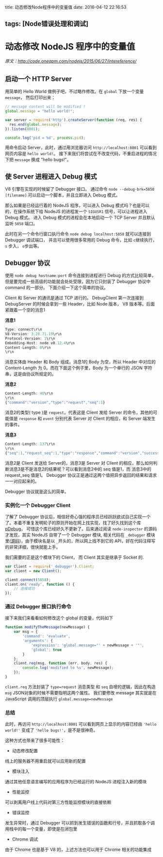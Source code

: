 title: 动态修改Node程序中的变量值
date: 2016-04-12 22:16:53

tags: [Node错误处理和调试]
---
# 动态修改 NodeJS 程序中的变量值

######  原文：http://code.oneapm.com/nodejs/2015/06/27/intereference/
## 启动一个 HTTP Server

用简单的 Hello World 做例子吧，不过略作修改。在 `global` 下放一个变量 `message`， 然后打印出来：

```javascript
// message content will be modified !
global.message = "hello world!";

var server = require('http').createServer(function (req, res) {
  res.end(global.message);
}).listen(8001);

console.log('pid = %d', process.pid);
```

用命令启动 Server，此时，通过用浏览器访问 `http://localhost:8001` 可以看到网页内容是 `hello world!`。 接下来我们将尝试在不改变代码，不重启进程的情况下把 `message` 换成 "hello bugs!"。

## 使 Server 进程进入 Debug 模式

V8 引擎在实现的时候留了 Debugger 接口。 通过命令 `node --debug-brk=5858 [filename]` 可以启动一个脚本，并且立即进入 Debug 模式。

那么如果是已经运行着的 NodeJS 程序，可以进入 Debug 模式吗？也是可以的，在操作系统下给 NodeJS 的进程发一个 `SIGUSR1` 信号，可以让进程进入 Debug 模式。 进入 Debug 模式的进程会在本地启动一个 TCP Server 并且默认监听 `5858` 端口。

此时在另一个命令行窗口执行命令 `node debug localhost:5858` 就可以连接到 Debugger 调试端口， 并且可以使用很多常用的 Debug 命令，比如 `c`继续执行，`s` 步入， `o`步出等。

## Debugger 协议

使用 `node debug hostname:port` 命令连接到进程进行 Debug 的方式比较简单，但是要完成一些高级的功能就会处处受限，因为它只封装了 Debugger 协议中 command 的一部分。 下面介绍一下这个简单的协议。

Client 和 Server 的通讯是通过 TCP 进行的。 DebugClient 第一次连接到 DebugServer 的时候会拿到一些 Header，比如 Node 版本， V8 版本等。后面紧跟着一个空的消息1

**消息1**

```javascript
Type: connect\r\n
V8-Version: 3.28.71.19\r\n
Protocol-Version: 1\r\n
Embedding-Host: node v0.12.4\r\n
Content-Length: 0\r\n
\r\n
```

消息实体由 Header 和 Body 组成，消息1的 Body 为空，所以 Header 中对应的 Content-Length 为 0。而在下面这个例子里，Body 为一个单行的 JSON 字符串，这是由协议所规定的。

**消息2**

```javascript
Content-Length: 46\r\n
\r\n
{"command":"version","type":"request","seq":1}
```

消息2的类型( type )是 `request`，代表这是 Client 发给 Server 的命令，其他的可能值是 `response` 和 `event` 分别代表 Server 对 Client 的相应，和 Server 端发生的事件。

**消息3**

```javascript
Content-Length: 137\r\n
\r\n
{"seq":1,"request_seq":1,"type":"response","command":"version","success":true,"body":{"V8Version":"3.28.71.19"},"refs":[],"running":true}
```

消息2是 Client 发送给 Server的，消息3是 Server 对 Client 的相应，那么如何判断消息3是不是消息2的结果呢？可以看到消息2中的 seq 值是1，而 消息3中的 request_seq 值是1。 Debugger 协议正是通过这两个值把异步返回的结果和请求一一对应起来的。

Debugger 协议就是这么的简单。

### 实例化一个 Debugger Client

了解了 Debugger 协议后，相信好奇心强的程序员已经跃跃欲试自己实现一个了。本着不重复发明轮子的原则开始在网上找实现，找了好久找到这个库 [pDebug](https://www.npmjs.com/package/pDebug)， 可惜这个库已经好久不更新了。后来通过阅读 `node-inspector` 的源码才发现，其实 NodeJS 自带了一个 Debugger 模块, 相关代码在 `_debugger` 模块里([源码](https://github.com/joyent/node/blob/master/lib/_debugger.js))，由于模块名是以 `_`开头的，所以网上找不到它的 API，好在代码注释写的非常详细，很快就能上手。

我们需要的正是这个模块下的 Client， 而 Client 其实是继承于 Socket 的.

```javascript
var Client = require('_debugger').Client;
var client = new Client();

client.connect(5858);
client.on('ready', function () {
    // 连接成功
});
```

### 通过 Debugger 接口执行命令

接下来我们来看看如何修改这个 global 的变量，代码如下

```javascript
function modifyTheMessage(newMessage) {
    var msg = {
        'command': 'evaluate',
        'arguments': {
            'expression': 'global.message="' + newMessage + '"',
            'global': true
        }
    };
    client.req(msg, function (err, body, res) {
        console.log('modified to %s', newMessage);
    });
}
```

`client.req` 方法封装了 `type=request` 消息类型 和 `seq` 自增的逻辑，因此在构造 `msg` JSON对象的时候不需要指明这两个属性。 我们要修改 message 其实就是在 JavaScript 调用的顶层执行 `global.message=newMessage`

### 总结

此时，再访问 `http://localhost:8001` 可以看到网页上显示的内容已经由 `'hello world!'` 变成了 `'hello bugs!'`，是不是很神奇。

这种方式也带来了很多可能性：

- 动态修改配置

线上的服务器不用重启就可以应用新的配置

- 模块注入

通过其他任意语言编写的应用程序为已经运行的 NodeJS 进程注入新的模块

- 性能监控

可以剥离用户线上代码对第三方性能监控模块的直接依赖

- 错误监控

发生异常时，通过 Debugger 可以抓到发生错误的函数和行号，并且抓取各个调用栈中的每一个变量，即使是在闭包里

- Chrome 调试

由于 Chrome 也是基于 V8 的，上述方法也可以用于 Chrome 相关的功能集成